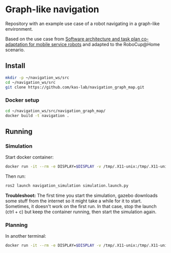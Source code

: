 # Graph-like navigation
Repository with an example use case of a robot navigating in a graph-like environment.

Based on the use case from [Software architecture and task plan co-adaptation for mobile service robots](https://dl.acm.org/doi/pdf/10.1145/3387939.3391591) and adapted to the RoboCup@Home scenario.

## Install

```Bash
mkdir -p ~/navigation_ws/src
cd ~/navigation_ws/src
git clone https://github.com/kas-lab/navigation_graph_map.git
```

### Docker setup

```Bash
cd ~/navigation_ws/src/navigation_graph_map/
docker build -t navigation .
```

## Running

### Simulation

Start docker container:
```Bash
docker run -it --rm -e DISPLAY=$DISPLAY -v /tmp/.X11-unix:/tmp/.X11-unix:ro navigation
```

Then run:
```Bash
ros2 launch navigation_simulation simulation.launch.py
```

**Troubleshoot:** The first time you start the simulation, gazebo downloads some stuff from the internet so it might take a while for it to start. Sometimes, it doesn't work on the first run. In that case, stop the launch (ctrl + c) but keep the container running, then start the simulation again.

### Planning

In another terminal:
```Bash
docker run -it --rm -e DISPLAY=$DISPLAY -v /tmp/.X11-unix:/tmp/.X11-unix:ro navigation
```
